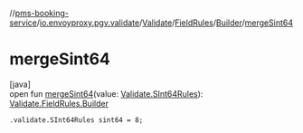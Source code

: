 //[pms-booking-service](../../../../../index.md)/[io.envoyproxy.pgv.validate](../../../index.md)/[Validate](../../index.md)/[FieldRules](../index.md)/[Builder](index.md)/[mergeSint64](merge-sint64.md)

# mergeSint64

[java]\
open fun [mergeSint64](merge-sint64.md)(value: [Validate.SInt64Rules](../../-s-int64-rules/index.md)): [Validate.FieldRules.Builder](index.md)

`.validate.SInt64Rules sint64 = 8;`